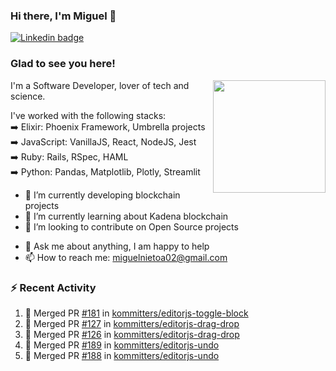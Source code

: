 ### Hi there, I'm Miguel 👋

<a href="https://linkedin.com/in/miguelnietoa/" target="_blank" rel="noopener noreferrer">
  <img src="https://img.shields.io/badge/-LinkedIn-0e76a8?style=flat-square&logo=Linkedin&logoColor=white" alt="Linkedin badge">
</a>
<!-- [![Website Badge](https://img.shields.io/badge/Website-3b5998?style=flat-square&logo=google-chrome&logoColor=white)](#notavailablenow#) 

<img src="https://i.imgur.com/tbrLrt5.gif" width=400 alt="Coding GIF" align="right"/>
-->


### Glad to see you here!
<a href="https://github.com/miguelnietoa"><img src="https://github-readme-stats.vercel.app/api?username=miguelnietoa&show_icons=true&hide_border=true&count_private=true&include_all_commits=true&theme=tokyonight" height="180em" align="right"/></a>
I'm a Software Developer, lover of tech and science. 

I've worked with the following stacks:\
➡️ Elixir: Phoenix Framework, Umbrella projects\
➡️ JavaScript: VanillaJS, React, NodeJS, Jest\
➡️ Ruby: Rails, RSpec, HAML\
➡️ Python: Pandas, Matplotlib, Plotly, Streamlit

- 🔭 I’m currently developing blockchain projects
- 🌱 I’m currently learning about Kadena blockchain
- 👯 I’m looking to contribute on Open Source projects
<!-- 
- 😄 I just finished a Machine Learning course! 
- 🤔 I’m looking for help with ...
-->
- 💬 Ask me about anything, I am happy to help
- 📫 How to reach me: miguelnietoa02@gmail.com


### ⚡ Recent Activity

<!--START_SECTION:activity-->
1. 🎉 Merged PR [#181](https://github.com/kommitters/editorjs-toggle-block/pull/181) in [kommitters/editorjs-toggle-block](https://github.com/kommitters/editorjs-toggle-block)
2. 🎉 Merged PR [#127](https://github.com/kommitters/editorjs-drag-drop/pull/127) in [kommitters/editorjs-drag-drop](https://github.com/kommitters/editorjs-drag-drop)
3. 🎉 Merged PR [#126](https://github.com/kommitters/editorjs-drag-drop/pull/126) in [kommitters/editorjs-drag-drop](https://github.com/kommitters/editorjs-drag-drop)
4. 🎉 Merged PR [#189](https://github.com/kommitters/editorjs-undo/pull/189) in [kommitters/editorjs-undo](https://github.com/kommitters/editorjs-undo)
5. 🎉 Merged PR [#188](https://github.com/kommitters/editorjs-undo/pull/188) in [kommitters/editorjs-undo](https://github.com/kommitters/editorjs-undo)
<!--END_SECTION:activity-->

